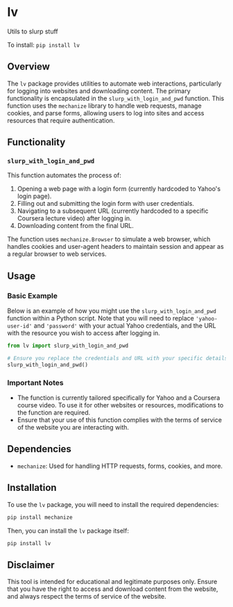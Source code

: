 # lv
Utils to slurp stuff

To install:	```pip install lv```

## Overview
The `lv` package provides utilities to automate web interactions, particularly for logging into websites and downloading content. The primary functionality is encapsulated in the `slurp_with_login_and_pwd` function. This function uses the `mechanize` library to handle web requests, manage cookies, and parse forms, allowing users to log into sites and access resources that require authentication.

## Functionality
### `slurp_with_login_and_pwd`
This function automates the process of:
1. Opening a web page with a login form (currently hardcoded to Yahoo's login page).
2. Filling out and submitting the login form with user credentials.
3. Navigating to a subsequent URL (currently hardcoded to a specific Coursera lecture video) after logging in.
4. Downloading content from the final URL.

The function uses `mechanize.Browser` to simulate a web browser, which handles cookies and user-agent headers to maintain session and appear as a regular browser to web services.

## Usage
### Basic Example
Below is an example of how you might use the `slurp_with_login_and_pwd` function within a Python script. Note that you will need to replace `'yahoo-user-id'` and `'password'` with your actual Yahoo credentials, and the URL with the resource you wish to access after logging in.

```python
from lv import slurp_with_login_and_pwd

# Ensure you replace the credentials and URL with your specific details
slurp_with_login_and_pwd()
```

### Important Notes
- The function is currently tailored specifically for Yahoo and a Coursera course video. To use it for other websites or resources, modifications to the function are required.
- Ensure that your use of this function complies with the terms of service of the website you are interacting with.

## Dependencies
- `mechanize`: Used for handling HTTP requests, forms, cookies, and more.

## Installation
To use the `lv` package, you will need to install the required dependencies:
```bash
pip install mechanize
```

Then, you can install the `lv` package itself:
```bash
pip install lv
```

## Disclaimer
This tool is intended for educational and legitimate purposes only. Ensure that you have the right to access and download content from the website, and always respect the terms of service of the website.